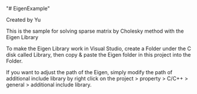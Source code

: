"# EigenExample"

Created by Yu

This is the sample for solving sparse matrix by Cholesky method with the Eigen Library

To make the Eigen Library work in Visual Studio, create a Folder under the C disk called Library, then copy & paste the Eigen folder in this project into the Folder.

If you want to adjust the path of the Eigen, simply modify the path of additional include library by right click on the project > property > C/C++ > general > additional include library.
